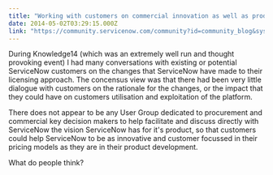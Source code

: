 ```yaml
---
title: "Working with customers on commercial innovation as well as product"
date: 2014-05-02T03:29:15.000Z
link: "https://community.servicenow.com/community?id=community_blog&sys_id=b9bcea25dbd0dbc01dcaf3231f9619b4"
---
```

<p>During Knowledge14 (which was an extremely well run and thought provoking event) I had many conversations with existing or potential ServiceNow customers on the changes that ServiceNow have made to their licensing approach. The concensus view was that there had been very little dialogue with customers on the rationale for the changes, or the impact that they could have on customers utilisation and exploitation of the platform.</p><p>There does not appear to be any User Group dedicated to procurement and commercial key decision makers to help facilitate and discuss directly with ServiceNow the vision ServiceNow has for it's product, so that customers could help ServiceNow to be as innovative and customer focussed in their pricing models as they are in their product development.</p><p></p><p>What do people think?</p>